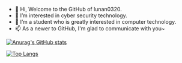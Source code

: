 - 👋 Hi, Welcome to the GitHub of lunan0320.
- 👀 I’m interested in cyber security technology.
- 🌱 I’m a student who is greatly interested in computer technology.
- 📫 As a newer to GitHub, I'm glad to communicate with you~

<!---
lunan0320/lunan0320 is a ✨ special ✨ repository because its `README.md` (this file) appears on your GitHub profile.
You can click the Preview link to take a look at your changes.
--->
[![Anurag's GitHub stats](https://github-readme-stats.vercel.app/api?username=lunan0320&hide=issues,contribs&count_private=true&theme=onedark)](https://github.com/lunan0320/github-readme-stats)


[![Top Langs](https://github-readme-stats.vercel.app/api/top-langs/?username=lunan0320&layout=compact&hide=html)](https://github.com/lunnan0320/github-readme-stats)
